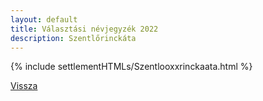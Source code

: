 ```yaml
---
layout: default
title: Választási névjegyzék 2022
description: Szentlőrinckáta
---
```


{% include settlementHTMLs/Szentlooxxrinckaata.html %}

[Vissza](../)
